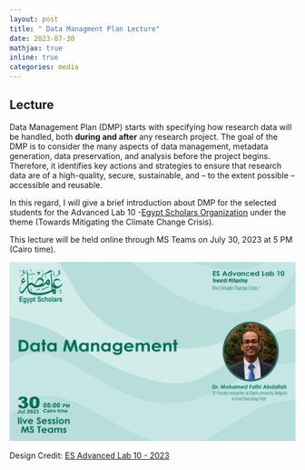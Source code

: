 ```yaml
---
layout: post
title: " Data Managment Plan Lecture"
date: 2023-07-30
mathjax: true
inline: true
categories: media
---
```


## Lecture

Data Management Plan (DMP) starts with specifying how research data will be handled, both **during and after** any research project. The goal of the DMP is to consider the many aspects of data management, metadata generation, data preservation, and analysis before the project begins. Therefore, it identifies key actions and strategies to ensure that research data are of a high-quality, secure, sustainable, and – to the extent possible – accessible and reusable.

In this regard, I will give a brief introduction about DMP for the selected students for the Advanced Lab 10 -<a href="https://egyptscholars.org/" target="_blank" rel="noopener">Egypt Scholars Organization</a> under the theme (Towards Mitigating the Climate Change Crisis).

This lecture will be held online through MS Teams on July 30, 2023 at 5 PM (Cairo time).

<div class="image-container">
  <img class="Membership" src="/images/2023_07_30.jpeg" alt="Lecture">
</div>
<p class="caption">Design Credit: <a href="https://egyptscholars.org/" target="_blank" rel="noopener">ES Advanced Lab 10 - 2023 </a></p>


<!-- AddToAny BEGIN -->
<div class="a2a_kit a2a_kit_size_32 a2a_default_style">
<a class="a2a_dd" href="https://www.addtoany.com/share"></a>
<a class="a2a_button_facebook"></a>
<a class="a2a_button_linkedin"></a>
<a class="a2a_button_x"></a>
<a class="a2a_button_microsoft_teams"></a>
<a class="a2a_button_whatsapp"></a>
<a class="a2a_button_pinterest"></a>
<a class="a2a_button_email"></a>
</div>
<script>
var a2a_config = a2a_config || {};
a2a_config.num_services = 12;
</script>
<script async src="https://static.addtoany.com/menu/page.js"></script>
<!-- AddToAny END -->
